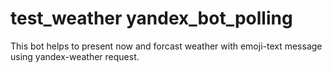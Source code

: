 # test_weather yandex_bot_polling
This bot helps to present now and forcast weather with emoji-text message using yandex-weather request.
